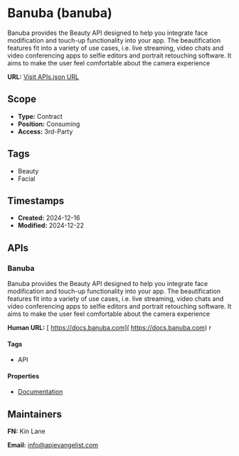 # Banuba (banuba)
Banuba provides the Beauty API designed to help you integrate face modification and touch-up functionality into your app. The beautification features fit into a variety of use cases, i.e. live streaming, video chats and video conferencing apps to selfie editors and portrait retouching software. It aims to make the user feel comfortable about the camera experience 

**URL:** [Visit APIs.json URL](https://raw.githubusercontent.com/api-evangelist/banuba/refs/heads/main/apis.yml)

## Scope

- **Type:** Contract 
- **Position:** Consuming 
- **Access:** 3rd-Party 

## Tags

- Beauty
- Facial

## Timestamps

- **Created:** 2024-12-16 
- **Modified:** 2024-12-22 

## APIs

### Banuba
Banuba provides the Beauty API designed to help you integrate face modification and touch-up functionality into your app. The beautification features fit into a variety of use cases, i.e. live streaming, video chats and video conferencing apps to selfie editors and portrait retouching software. It aims to make the user feel comfortable about the camera experience 

**Human URL:** [ https://docs.banuba.com]( https://docs.banuba.com)
r

#### Tags

- API

#### Properties

- [Documentation]( https://docs.banuba.com)

## Maintainers

**FN:** Kin Lane

**Email:** info@apievangelist.com


